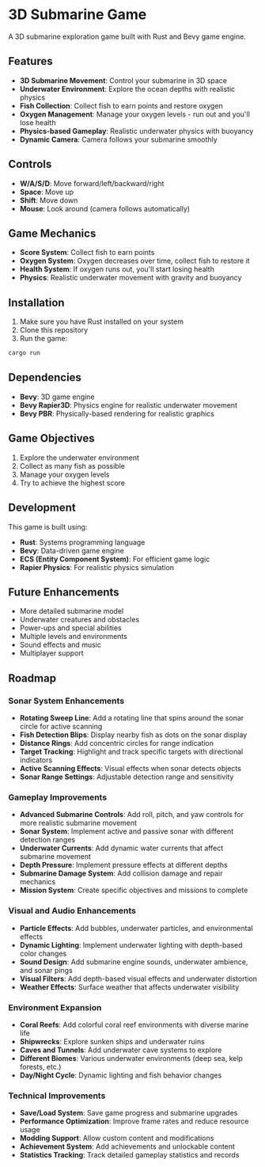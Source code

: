 # 3D Submarine Game

A 3D submarine exploration game built with Rust and Bevy game engine.

## Features

- **3D Submarine Movement**: Control your submarine in 3D space
- **Underwater Environment**: Explore the ocean depths with realistic physics
- **Fish Collection**: Collect fish to earn points and restore oxygen
- **Oxygen Management**: Manage your oxygen levels - run out and you'll lose health
- **Physics-based Gameplay**: Realistic underwater physics with buoyancy
- **Dynamic Camera**: Camera follows your submarine smoothly

## Controls

- **W/A/S/D**: Move forward/left/backward/right
- **Space**: Move up
- **Shift**: Move down
- **Mouse**: Look around (camera follows automatically)

## Game Mechanics

- **Score System**: Collect fish to earn points
- **Oxygen System**: Oxygen decreases over time, collect fish to restore it
- **Health System**: If oxygen runs out, you'll start losing health
- **Physics**: Realistic underwater movement with gravity and buoyancy

## Installation

1. Make sure you have Rust installed on your system
2. Clone this repository
3. Run the game:

```bash
cargo run
```

## Dependencies

- **Bevy**: 3D game engine
- **Bevy Rapier3D**: Physics engine for realistic underwater movement
- **Bevy PBR**: Physically-based rendering for realistic graphics

## Game Objectives

1. Explore the underwater environment
2. Collect as many fish as possible
3. Manage your oxygen levels
4. Try to achieve the highest score

## Development

This game is built using:
- **Rust**: Systems programming language
- **Bevy**: Data-driven game engine
- **ECS (Entity Component System)**: For efficient game logic
- **Rapier Physics**: For realistic physics simulation

## Future Enhancements

- More detailed submarine model
- Underwater creatures and obstacles
- Power-ups and special abilities
- Multiple levels and environments
- Sound effects and music
- Multiplayer support

## Roadmap

### Sonar System Enhancements
- **Rotating Sweep Line**: Add a rotating line that spins around the sonar circle for active scanning
- **Fish Detection Blips**: Display nearby fish as dots on the sonar display
- **Distance Rings**: Add concentric circles for range indication
- **Target Tracking**: Highlight and track specific targets with directional indicators
- **Active Scanning Effects**: Visual effects when sonar detects objects
- **Sonar Range Settings**: Adjustable detection range and sensitivity

### Gameplay Improvements
- **Advanced Submarine Controls**: Add roll, pitch, and yaw controls for more realistic submarine movement
- **Sonar System**: Implement active and passive sonar with different detection ranges
- **Underwater Currents**: Add dynamic water currents that affect submarine movement
- **Depth Pressure**: Implement pressure effects at different depths
- **Submarine Damage System**: Add collision damage and repair mechanics
- **Mission System**: Create specific objectives and missions to complete

### Visual and Audio Enhancements
- **Particle Effects**: Add bubbles, underwater particles, and environmental effects
- **Dynamic Lighting**: Implement underwater lighting with depth-based color changes
- **Sound Design**: Add submarine engine sounds, underwater ambience, and sonar pings
- **Visual Filters**: Add depth-based visual effects and underwater distortion
- **Weather Effects**: Surface weather that affects underwater visibility

### Environment Expansion
- **Coral Reefs**: Add colorful coral reef environments with diverse marine life
- **Shipwrecks**: Explore sunken ships and underwater ruins
- **Caves and Tunnels**: Add underwater cave systems to explore
- **Different Biomes**: Various underwater environments (deep sea, kelp forests, etc.)
- **Day/Night Cycle**: Dynamic lighting and fish behavior changes

### Technical Improvements
- **Save/Load System**: Save game progress and submarine upgrades
- **Performance Optimization**: Improve frame rates and reduce resource usage
- **Modding Support**: Allow custom content and modifications
- **Achievement System**: Add achievements and unlockable content
- **Statistics Tracking**: Track detailed gameplay statistics and records 